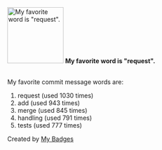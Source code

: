 <img src="https://my-badges.github.io/my-badges/favorite-word.png" alt="My favorite word is &quot;request&quot;." title="My favorite word is &quot;request&quot;." width="128">
<strong>My favorite word is &quot;request&quot;.</strong>
<br><br>

My favorite commit message words are:

1. request (used 1030 times)
2. add (used 943 times)
3. merge (used 845 times)
4. handling (used 791 times)
5. tests (used 777 times)


Created by <a href="https://github.com/my-badges/my-badges">My Badges</a>